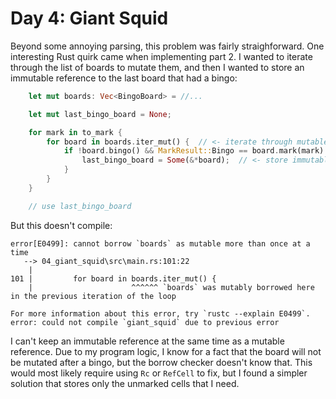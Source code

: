 # Day 4: Giant Squid

Beyond some annoying parsing, this problem was fairly straighforward. One interesting Rust quirk came when implementing part 2. I wanted to iterate through the list of boards to mutate them, and then I wanted to store an immutable reference to the last board that had a bingo:

```rust
    let mut boards: Vec<BingoBoard> = //...

    let mut last_bingo_board = None;

    for mark in to_mark {
        for board in boards.iter_mut() {  // <- iterate through mutable refs
            if !board.bingo() && MarkResult::Bingo == board.mark(mark) {
                last_bingo_board = Some(&*board);  // <- store immutable ref
            }
        }
    }

    // use last_bingo_board
```

But this doesn't compile:

```
error[E0499]: cannot borrow `boards` as mutable more than once at a time
   --> 04_giant_squid\src\main.rs:101:22
    |
101 |         for board in boards.iter_mut() {
    |                      ^^^^^^ `boards` was mutably borrowed here in the previous iteration of the loop

For more information about this error, try `rustc --explain E0499`.
error: could not compile `giant_squid` due to previous error
```

I can't keep an immutable reference at the same time as a mutable reference. Due to my program logic, I know for a fact that the board will not be mutated after a bingo, but the borrow checker doesn't know that. This would most likely require using `Rc` or `RefCell` to fix, but I found a simpler solution that stores only the unmarked cells that I need.